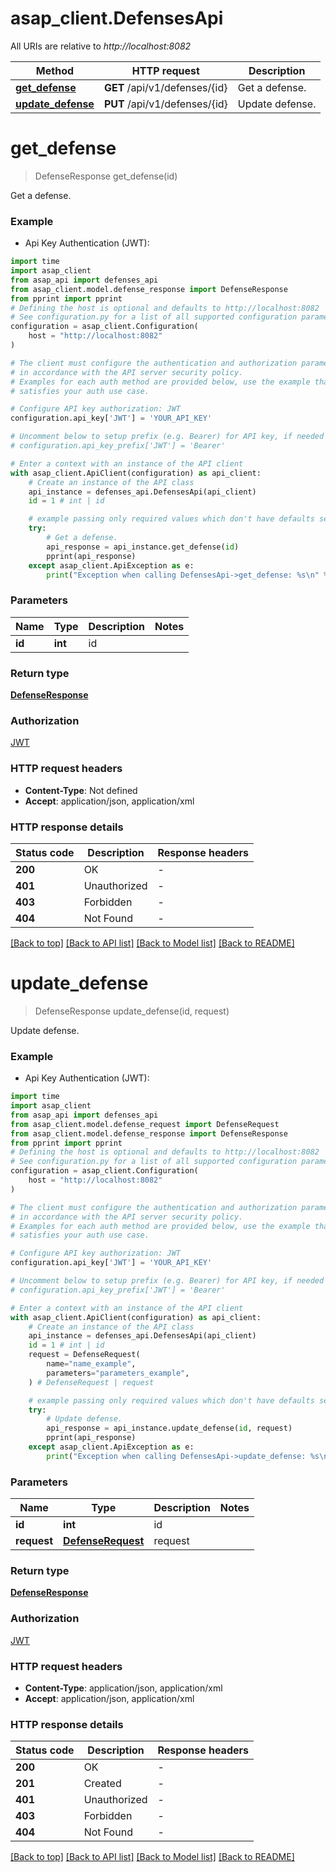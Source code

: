 # asap_client.DefensesApi

All URIs are relative to *http://localhost:8082*

Method | HTTP request | Description
------------- | ------------- | -------------
[**get_defense**](DefensesApi.md#get_defense) | **GET** /api/v1/defenses/{id} | Get a defense.
[**update_defense**](DefensesApi.md#update_defense) | **PUT** /api/v1/defenses/{id} | Update defense.


# **get_defense**
> DefenseResponse get_defense(id)

Get a defense.

### Example

* Api Key Authentication (JWT):
```python
import time
import asap_client
from asap_api import defenses_api
from asap_client.model.defense_response import DefenseResponse
from pprint import pprint
# Defining the host is optional and defaults to http://localhost:8082
# See configuration.py for a list of all supported configuration parameters.
configuration = asap_client.Configuration(
    host = "http://localhost:8082"
)

# The client must configure the authentication and authorization parameters
# in accordance with the API server security policy.
# Examples for each auth method are provided below, use the example that
# satisfies your auth use case.

# Configure API key authorization: JWT
configuration.api_key['JWT'] = 'YOUR_API_KEY'

# Uncomment below to setup prefix (e.g. Bearer) for API key, if needed
# configuration.api_key_prefix['JWT'] = 'Bearer'

# Enter a context with an instance of the API client
with asap_client.ApiClient(configuration) as api_client:
    # Create an instance of the API class
    api_instance = defenses_api.DefensesApi(api_client)
    id = 1 # int | id

    # example passing only required values which don't have defaults set
    try:
        # Get a defense.
        api_response = api_instance.get_defense(id)
        pprint(api_response)
    except asap_client.ApiException as e:
        print("Exception when calling DefensesApi->get_defense: %s\n" % e)
```


### Parameters

Name | Type | Description  | Notes
------------- | ------------- | ------------- | -------------
 **id** | **int**| id |

### Return type

[**DefenseResponse**](DefenseResponse.md)

### Authorization

[JWT](../README.md#JWT)

### HTTP request headers

 - **Content-Type**: Not defined
 - **Accept**: application/json, application/xml


### HTTP response details
| Status code | Description | Response headers |
|-------------|-------------|------------------|
**200** | OK |  -  |
**401** | Unauthorized |  -  |
**403** | Forbidden |  -  |
**404** | Not Found |  -  |

[[Back to top]](#) [[Back to API list]](../README.md#documentation-for-api-endpoints) [[Back to Model list]](../README.md#documentation-for-models) [[Back to README]](../README.md)

# **update_defense**
> DefenseResponse update_defense(id, request)

Update defense.

### Example

* Api Key Authentication (JWT):
```python
import time
import asap_client
from asap_api import defenses_api
from asap_client.model.defense_request import DefenseRequest
from asap_client.model.defense_response import DefenseResponse
from pprint import pprint
# Defining the host is optional and defaults to http://localhost:8082
# See configuration.py for a list of all supported configuration parameters.
configuration = asap_client.Configuration(
    host = "http://localhost:8082"
)

# The client must configure the authentication and authorization parameters
# in accordance with the API server security policy.
# Examples for each auth method are provided below, use the example that
# satisfies your auth use case.

# Configure API key authorization: JWT
configuration.api_key['JWT'] = 'YOUR_API_KEY'

# Uncomment below to setup prefix (e.g. Bearer) for API key, if needed
# configuration.api_key_prefix['JWT'] = 'Bearer'

# Enter a context with an instance of the API client
with asap_client.ApiClient(configuration) as api_client:
    # Create an instance of the API class
    api_instance = defenses_api.DefensesApi(api_client)
    id = 1 # int | id
    request = DefenseRequest(
        name="name_example",
        parameters="parameters_example",
    ) # DefenseRequest | request

    # example passing only required values which don't have defaults set
    try:
        # Update defense.
        api_response = api_instance.update_defense(id, request)
        pprint(api_response)
    except asap_client.ApiException as e:
        print("Exception when calling DefensesApi->update_defense: %s\n" % e)
```


### Parameters

Name | Type | Description  | Notes
------------- | ------------- | ------------- | -------------
 **id** | **int**| id |
 **request** | [**DefenseRequest**](DefenseRequest.md)| request |

### Return type

[**DefenseResponse**](DefenseResponse.md)

### Authorization

[JWT](../README.md#JWT)

### HTTP request headers

 - **Content-Type**: application/json, application/xml
 - **Accept**: application/json, application/xml


### HTTP response details
| Status code | Description | Response headers |
|-------------|-------------|------------------|
**200** | OK |  -  |
**201** | Created |  -  |
**401** | Unauthorized |  -  |
**403** | Forbidden |  -  |
**404** | Not Found |  -  |

[[Back to top]](#) [[Back to API list]](../README.md#documentation-for-api-endpoints) [[Back to Model list]](../README.md#documentation-for-models) [[Back to README]](../README.md)


